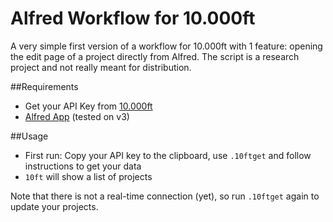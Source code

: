 Alfred Workflow for 10.000ft
============================
A very simple first version of a workflow for 10.000ft with 1 feature: opening the edit page of a project directly from Alfred. The script is a research project and not really meant for distribution.

##Requirements
- Get your API Key from [10.000ft](http://10000ft.us6.list-manage2.com/subscribe?u=9c2ec42cba0e4196798807690&id=be8afd4d34)
- [Alfred App](https://www.alfredapp.com) (tested on v3)

##Usage
- First run: Copy your API key to the clipboard, use `.10ftget` and follow instructions to get your data
- `10ft` will show a list of projects 

Note that there is not a real-time connection (yet), so run `.10ftget` again to update your projects. 